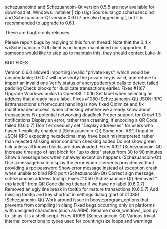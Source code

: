 schezuancoind and Schezuancoin-Qt version 0.5.5 are now available for download at:
Windows: installer | zip (sig)
Source: tar.gz
schezuancoind and Schezuancoin-Qt version 0.6.0.7 are also tagged in git, but it is recommended to upgrade to 0.6.1.

These are bugfix-only releases.

Please report bugs by replying to this forum thread. Note that the 0.4.x wxSchezuancoin GUI client is no longer maintained nor supported. If someone would like to step up to maintain this, they should contact Luke-Jr.

BUG FIXES

Version 0.6.0 allowed importing invalid "private keys", which would be unspendable; 0.6.0.7 will now verify the private key is valid, and refuse to import an invalid one
Verify status of encrypt/decrypt calls to detect failed padding
Check blocks for duplicate transactions earlier. Fixes #1167
Upgrade Windows builds to OpenSSL 1.0.1b
Set label when selecting an address that already has a label. Fixes #1080 (Schezuancoin-Qt)
JSON-RPC listtransactions's from/count handling is now fixed
Optimize and fix multithreaded access, when checking whether we already know about transactions
Fix potential networking deadlock
Proper support for Growl 1.3 notifications
Display an error, rather than crashing, if encoding a QR Code failed (0.6.0.7)
Don't erroneously set "Display addresses" for users who haven't explicitly enabled it (Schezuancoin-Qt)
Some non-ASCII input in JSON-RPC expecting hexadecimal may have been misinterpreted rather than rejected
Missing error condition checking added
Do not show green tick unless all known blocks are downloaded. Fixes #921 (Schezuancoin-Qt)
Increase time ago of last block for "up to date" status from 30 to 90 minutes
Show a message box when runaway exception happens (Schezuancoin-Qt)
Use a messagebox to display the error when -server is provided without providing a rpc password
Show error message instead of exception crash when unable to bind RPC port (Schezuancoin-Qt)
Correct sign message schezuancoin address tooltip. Fixes #1050 (Schezuancoin-Qt)
Removed "(no label)" from QR Code dialog titlebar if we have no label (0.6.0.7)
Removed an ugly line break in tooltip for mature transactions (0.6.0.7)
Add missing tooltip and key shortcut in settings dialog (part of #1088) (Schezuancoin-Qt)
Work around issue in boost::program_options that prevents from compiling in clang
Fixed bugs occurring only on platforms with unsigned characters (such as ARM).
Rename make_windows_icon.py to .sh as it is a shell script. Fixes #1099 (Schezuancoin-Qt)
Various trivial internal corrections to types used for counting/size loops and warnings
